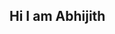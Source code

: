 ## Hi I am Abhijith 

<!--
**user1222234/user1222234** is a ✨ _special_ ✨ repository because its `README.md` (this file) appears on your GitHub profile.

I am an Electronics and Communication Engineering student with a strong passion for technology and innovation. My academic background has equipped me with a deep understanding of electronic systems, circuit design, signal processing, and telecommunications. Beyond my coursework, I have developed a keen interest and proficiency in web development, mastering both front-end and back-end technologies.

🔭 I'm currently studying in NSS College of Engineering, persuing Electronics and Communication Engineering.
🌱  I’m currently learning: Advanced JavaScript frameworks, cloud computing, and IoT integration.
📫 How to reach me: abhi.s.17.2002@gmail.com

-->
